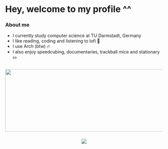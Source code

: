 # Hey, welcome to my profile ^^

### About me
- I currently study computer science at TU Darmstadt, Germany </br>
- I like reading, coding and listening to lofi 📒 </br>
- I use Arch (btw) 🔥 </br>
- I also enjoy speedcubing, documentaries, trackball mice and stationary ✏️ </br>

<h3 align="center">
    <img src="https://github-readme-stats.vercel.app/api/top-langs?username=w8ste&show_icons=true&layout=compact&theme=tokyonight" width="600" height="200"/></br>
</h3>
  
<h3 align="center">
    <img src="https://leetcard.jacoblin.cool/w8st3?theme=nord"
</h3>
